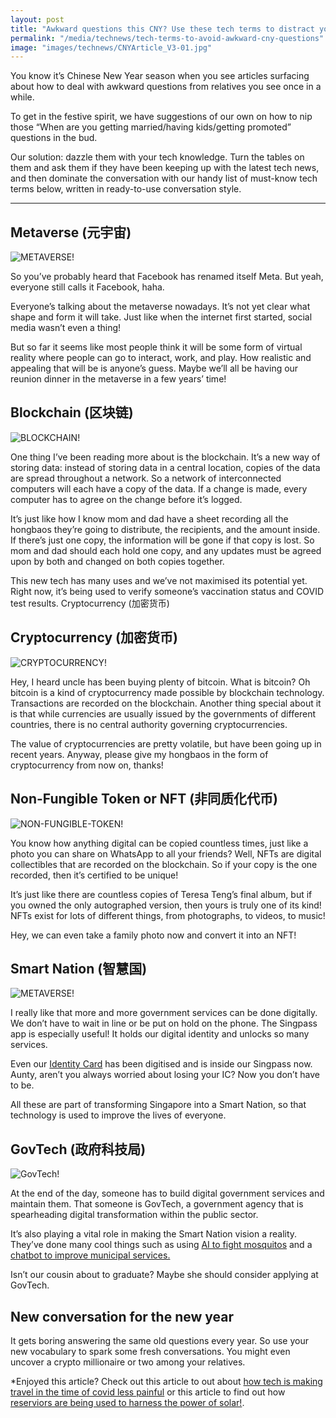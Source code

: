 ```yaml
---
layout: post
title: "Awkward questions this CNY? Use these tech terms to distract your relatives"
permalink: "/media/technews/tech-terms-to-avoid-awkward-cny-questions"
image: "images/technews/CNYArticle_V3-01.jpg"
---
```

You know it’s Chinese New Year season when you see articles surfacing about how to deal with awkward questions from relatives you see once in a while. 

To get in the festive spirit, we have suggestions of our own on how to nip those “When are you getting married/having kids/getting promoted” questions in the bud. 

Our solution: dazzle them with your tech knowledge. Turn the tables on them and ask them if they have been keeping up with the latest tech news, and then dominate the conversation with our handy list of must-know tech terms below, written in ready-to-use conversation style. 

---
## Metaverse (元宇宙) 

![METAVERSE!](/images/technews/CNYArticle_V3-02.jpg)

So you’ve probably heard that Facebook has renamed itself Meta. But yeah, everyone still calls it Facebook, haha. 

Everyone’s talking about the metaverse nowadays. It’s not yet clear what shape and form it will take. Just like when the internet first started, social media wasn’t even a thing! 

But so far it seems like most people think it will be some form of virtual reality where people can go to interact, work, and play. How realistic and appealing that will be is anyone’s guess. Maybe we’ll all be having our reunion dinner in the metaverse in a few years’ time!


## Blockchain (区块链) 


![BLOCKCHAIN!](/images/technews/CNYArticle_V3-03.jpg)

One thing I’ve been reading more about is the blockchain. It’s a new way of storing data: instead of storing data in a central location, copies of the data are spread throughout a network. So a network of interconnected computers will each have a copy of the data. If a change is made, every computer has to agree on the change before it’s logged. 

It’s just like how I know mom and dad have a sheet recording all the hongbaos they’re going to distribute, the recipients, and the amount inside. If there’s just one copy, the information will be gone if that copy is lost. So mom and dad should each hold one copy, and any updates must be agreed upon by both and changed on both copies together. 

This new tech has many uses and we’ve not maximised its potential yet. Right now, it’s being used to verify someone’s vaccination status and COVID test results. 
Cryptocurrency (加密货币) 

## Cryptocurrency (加密货币) 

![CRYPTOCURRENCY!](/images/technews/CNYArticle_V3-04.jpg)

Hey, I heard uncle has been buying plenty of bitcoin. What is bitcoin? Oh bitcoin is a kind of cryptocurrency made possible by blockchain technology. Transactions are recorded on the blockchain. Another thing special about it is that while currencies are usually issued by the governments of different countries, there is no central authority governing cryptocurrencies.

The value of cryptocurrencies are pretty volatile, but have been going up in recent years. Anyway, please give my hongbaos in the form of cryptocurrency from now on, thanks!

## Non-Fungible Token or NFT (非同质化代币)

![NON-FUNGIBLE-TOKEN!](/images/technews/CNYArticle_V3-07.jpg)


You know how anything digital can be copied countless times, just like a photo you can share on WhatsApp to all your friends? Well, NFTs are digital collectibles that are recorded on the blockchain. So if your copy is the one recorded, then it’s certified to be unique! 

It’s just like there are countless copies of Teresa Teng’s final album, but if you owned the only autographed version, then yours is truly one of its kind! NFTs exist for lots of different things, from photographs, to videos, to music! 

Hey, we can even take a family photo now and convert it into an NFT! 

## Smart Nation (智慧国) 

![METAVERSE!](/images/technews/CNYArticle_V3-05.jpg)

I really like that more and more government services can be done digitally. We don’t have to wait in line or be put on hold on the phone. The Singpass app is especially useful! It holds our digital identity and unlocks so many services. 

Even our [Identity Card](https://www.tech.gov.sg/media/technews/singpass-digital-ic) has been digitised and is inside our Singpass now. Aunty, aren’t you always worried about losing your IC? Now you don’t have to be. 

All these are part of transforming Singapore into a Smart Nation, so that technology is used to improve the lives of everyone. 

## GovTech (政府科技局)


![GovTech!](/images/technews/CNYArticle_V3-06.jpg)

At the end of the day, someone has to build digital government services and maintain them. That someone is GovTech, a government agency that is spearheading digital transformation within the public sector. 

It’s also playing a vital role in making the Smart Nation vision a reality. They’ve done many cool things such as using [AI to fight mosquitos](https://www.tech.gov.sg/media/technews/using-ai-to-differentiate-mosquito-larvae) and a [chatbot to improve municipal services.](https://www.tech.gov.sg/media/technews/developing-the-one-service-chatbot) 
 
Isn’t our cousin about to graduate? Maybe she should consider applying at GovTech. 


## New conversation for the new year

It gets boring answering the same old questions every year. So use your new vocabulary to spark some fresh conversations. You might even uncover a crypto millionaire or two among your relatives. 


*Enjoyed this article? Check out this article to out about [how tech is making travel in the time of covid less painful](https://www.tech.gov.sg/media/technews/travel-in-the-time-of-covid) or this article to find out how [reserviors are being used to harness the power of solar!](https://www.tech.gov.sg/media/technews/benefits-of-solar-polar).



